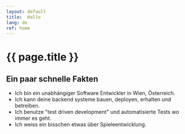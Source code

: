 ```yaml
---
layout: default
title:  Hallo
lang: de
ref: home
---
```


# {{ page.title }}

## Ein paar schnelle Fakten
- Ich bin ein unabhängiger Software Entwickler in Wien, Österreich.
- Ich kann deine backend systeme bauen, deployen, erhalten und betreiben.
- Ich benutze "test driven development" und automatisierte Tests wo immer es geht.
- Ich weiss ein bisschen etwas über Spieleentwicklung.

<!-- ## What makes me tick
- A manifesto of sorts
- People who inspire me
- Books that inspire me
- Games that inspire me -->
